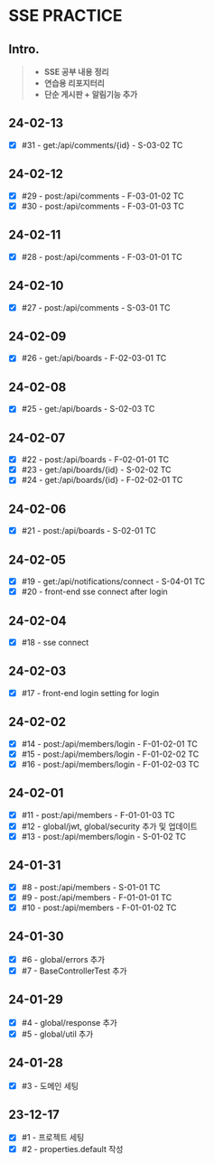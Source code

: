 # SSE PRACTICE

## Intro.
>- **SSE 공부 내용 정리**
>- **연습용 리포지터리**
>- **단순 게시판 + 알림기능 추가**

## 24-02-13
- [x] #31 - get:/api/comments/{id} - S-03-02 TC

## 24-02-12
- [x] #29 - post:/api/comments - F-03-01-02 TC
- [x] #30 - post:/api/comments - F-03-01-03 TC

## 24-02-11
- [x] #28 - post:/api/comments - F-03-01-01 TC

## 24-02-10
- [x] #27 - post:/api/comments - S-03-01 TC

## 24-02-09
- [x] #26 - get:/api/boards - F-02-03-01 TC

## 24-02-08
- [x] #25 - get:/api/boards - S-02-03 TC

## 24-02-07
- [x] #22 - post:/api/boards - F-02-01-01 TC
- [x] #23 - get:/api/boards/{id} - S-02-02 TC
- [x] #24 - get:/api/boards/{id} - F-02-02-01 TC

## 24-02-06
- [x] #21 - post:/api/boards - S-02-01 TC

## 24-02-05
- [x] #19 - get:/api/notifications/connect - S-04-01 TC
- [x] #20 - front-end sse connect after login

## 24-02-04
- [x] #18 - sse connect

## 24-02-03
- [x] #17 - front-end login setting for login

## 24-02-02
- [x] #14 - post:/api/members/login - F-01-02-01 TC
- [x] #15 - post:/api/members/login - F-01-02-02 TC
- [x] #16 - post:/api/members/login - F-01-02-03 TC

## 24-02-01
- [x] #11 - post:/api/members - F-01-01-03 TC
- [x] #12 - global/jwt, global/security 추가 및 업데이트
- [x] #13 - post:/api/members/login - S-01-02 TC

## 24-01-31
- [x] #8 - post:/api/members - S-01-01 TC
- [x] #9 - post:/api/members - F-01-01-01 TC
- [x] #10 - post:/api/members - F-01-01-02 TC

## 24-01-30
- [x] #6 - global/errors 추가
- [x] #7 - BaseControllerTest 추가

## 24-01-29
- [x] #4 - global/response 추가
- [x] #5 - global/util 추가

## 24-01-28
- [x] #3 - 도메인 세팅

## 23-12-17
- [x] #1 - 프로젝트 세팅
- [x] #2 - properties.default 작성